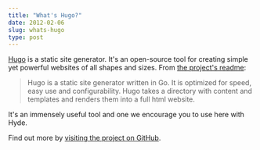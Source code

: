 ```yaml
---
title: "What's Hugo?"
date: 2012-02-06
slug: whats-hugo
type: post
---
```


[Hugo][hugo] is a static site generator. It's an open-source tool for creating
simple yet powerful websites of all shapes and sizes. From [the project's
readme][hugo-readme]:

>Hugo is a static site generator written in Go. It is optimized for speed, easy
>use and configurability. Hugo takes a directory with content and templates and
>renders them into a full html website.

It's an immensely useful tool and one we encourage you to use here with Hyde.

Find out more by [visiting the project on GitHub][hugo-readme].

[hugo]: http://hugo.spf13.com/
[hugo-readme]: https://github.com/spf13/hugo#readme
